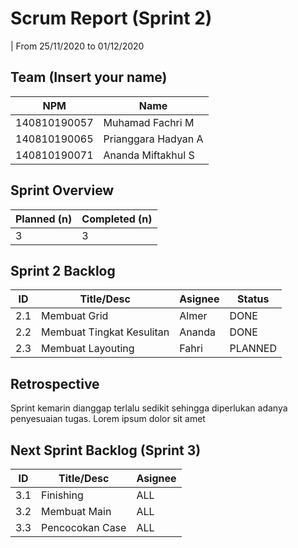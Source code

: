 # Scrum Report (Sprint 2)
| From 25/11/2020 to 01/12/2020

## Team (Insert your name)
| NPM           | Name        |
| ------------- |-------------|
| 140810190057  | Muhamad Fachri M       |
| 140810190065  | Prianggara Hadyan A    |
| 140810190071  | Ananda Miftakhul S     |

## Sprint Overview
| Planned (n)   | Completed (n) |
| ------------- |-------------- |
| 3             | 3             |

## Sprint 2 Backlog

| ID  | Title/Desc | Asignee | Status |
| --- | ---------- | ------- | ------ |
| 2.1 | Membuat Grid | Almer | DONE |
| 2.2 | Membuat Tingkat Kesulitan | Ananda | DONE |
| 2.3 | Membuat Layouting | Fahri | PLANNED |


## Retrospective 

Sprint kemarin dianggap terlalu sedikit sehingga diperlukan adanya penyesuaian tugas. Lorem ipsum dolor sit amet

## Next Sprint Backlog (Sprint 3)
| ID  | Title/Desc | Asignee | 
| --- | ---------- | ------- | 
| 3.1 | Finishing | ALL | 
| 3.2 | Membuat Main | ALL |
| 3.3 | Pencocokan Case | ALL |
